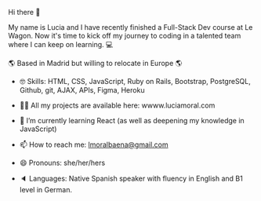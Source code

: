 Hi there 👋

My name is Lucia and I have recently finished a Full-Stack Dev course at Le Wagon. Now it's time to kick off my journey to coding in a talented team where I can keep on learning. 💻

🌎 Based in Madrid but willing to relocate in Europe 🌎
 


- 🤓 Skills: HTML, CSS, JavaScript, Ruby on Rails, Bootstrap, PostgreSQL, Github, git, AJAX, APIs, Figma,  Heroku 
- 👨‍💻 All my projects are available here: wwww.luciamoral.com 
- 🌱 I’m currently learning React (as well as deepening my knowledge in JavaScript)
- 📫 How to reach me: lmoralbaena@gmail.com 
- 😄 Pronouns: she/her/hers

- 🔈 Languages: Native Spanish speaker with fluency in English and B1 level in German.
